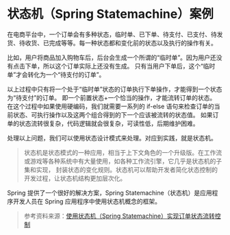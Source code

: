 # 状态机（Spring Statemachine）案例

在电商平台中，一个订单会有多种状态，临时单、已下单、待支付、已支付、待发货、待收货、已完成等等。每一种状态都和变化前的状态以及执行的操作有关。

比如，用户将商品加入购物车后，后台会生成一个所谓的“临时单”。因为用户还没有点击下单，所以这个订单实际上还没有生成。
只有当用户下单后，这个“临时单”才会转化为一个“待支付的订单”。

以上过程中只有将一个处于“临时单”状态的订单执行下单操作，才能得到一个状态为“待支付”的订单。 即一个前置状态+一个恰当的操作，才能流转订单的状态。
在这个过程中如果使用硬编码，我们就需要一系列的 if-else 语句来检查订单的当前状态、可执行操作以及这两个组合得到的下一个应该被流转的状态值。
如果订单的状态流转很复杂，代码逻辑就会很复杂，可读性低，后期维护困难。

处理以上问题，我们可以使用状态设计模式来处理。对应到实践，就是状态机。

> 状态机是状态模式的一种应用，相当于上下文角色的一个升级版。在工作流或游戏等各种系统中有大量使用，如各种工作流引擎，它几乎是状态机的子集和实现，
> 封装状态的变化规则。状态机可以帮助开发者简化状态控制的开发过程，让状态机结构更加层次化。

Spring 提供了一个很好的解决方案，Spring Statemachine（状态机）是应用程序开发人员在 Spring 应用程序中使用状态机概念的框架。


> 参考资料来源：[使用状态机（Spring Statemachine）实现订单状态流转控制](http://c.biancheng.net/view/8492.html)
